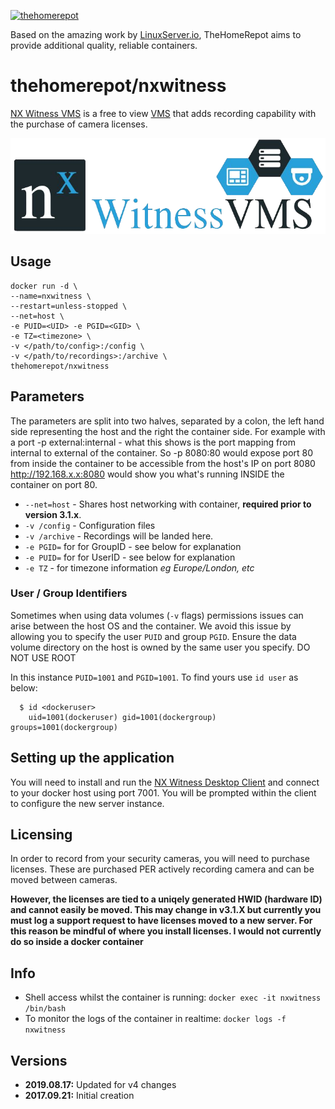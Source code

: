 [linuxserverurl]: https://linuxserver.io
[thehomerepoturl]: https://github.com/thehomerepot
[appurl]: http://www.networkoptix.com/nxwitness/
[hub]: https://hub.docker.com/r/thehomerepot/nxwitness/

[![thehomerepot](https://github.com/thehomerepot/media/raw/master/thehomerepot_banner_medium.png)][thehomerepoturl]

Based on the amazing work by [LinuxServer.io][linuxserverurl], TheHomeRepot aims to provide additional quality, reliable containers. 

# thehomerepot/nxwitness

[NX Witness VMS][appurl] is a free to view [VMS](https://en.wikipedia.org/wiki/Video_management_system) that adds recording capability with the purchase of camera licenses.

[![NX Witness VMS](https://github.com/thehomerepot/media/raw/master/nxwitness-icon.png)][appurl]

## Usage

```
docker run -d \
--name=nxwitness \
--restart=unless-stopped \
--net=host \
-e PUID=<UID> -e PGID=<GID> \
-e TZ=<timezone> \
-v </path/to/config>:/config \
-v </path/to/recordings>:/archive \
thehomerepot/nxwitness
```

## Parameters

The parameters are split into two halves, separated by a colon, the left hand side representing the host and the right the container side. 
For example with a port -p external:internal - what this shows is the port mapping from internal to external of the container.
So -p 8080:80 would expose port 80 from inside the container to be accessible from the host's IP on port 8080
http://192.168.x.x:8080 would show you what's running INSIDE the container on port 80.


* `--net=host` - Shares host networking with container, **required prior to version 3.1.x**.
* `-v /config` - Configuration files
* `-v /archive` - Recordings will be landed here.
* `-e PGID=` for for GroupID - see below for explanation
* `-e PUID=` for for UserID - see below for explanation
* `-e TZ` - for timezone information *eg Europe/London, etc*

### User / Group Identifiers

Sometimes when using data volumes (`-v` flags) permissions issues can arise between the host OS and the container. We avoid this issue by allowing you to specify the user `PUID` and group `PGID`. Ensure the data volume directory on the host is owned by the same user you specify. DO NOT USE ROOT

In this instance `PUID=1001` and `PGID=1001`. To find yours use `id user` as below:

```
  $ id <dockeruser>
    uid=1001(dockeruser) gid=1001(dockergroup) groups=1001(dockergroup)
```

## Setting up the application

You will need to install and run the [NX Witness Desktop Client](https://my.networkoptix.com/) and connect to your docker host using port 7001. You will be prompted within the client to configure the new server instance.

## Licensing

In order to record from your security cameras, you will need to purchase licenses. These are purchased PER actively recording camera and can be moved between cameras.

**However, the licenses are tied to a uniqely generated HWID (hardware ID) and cannot easily be moved. This may change in v3.1.X but currently you must log a support request to have licenses moved to a new server. For this reason be mindful of where you install licenses. I would not currently do so inside a docker container**

## Info

* Shell access whilst the container is running: `docker exec -it nxwitness /bin/bash`
* To monitor the logs of the container in realtime: `docker logs -f nxwitness`


## Versions

+ **2019.08.17:** Updated for v4 changes
+ **2017.09.21:** Initial creation
